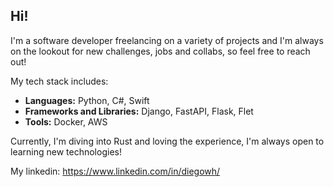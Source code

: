 ## Hi!

I'm a software developer freelancing on a variety of projects and I'm always on the lookout for new challenges, jobs and collabs, so feel free to reach out!

My tech stack includes:
- **Languages:** Python, C#, Swift
- **Frameworks and Libraries:** Django, FastAPI, Flask, Flet
- **Tools:** Docker, AWS

Currently, I'm diving into Rust and loving the experience, I'm always open to learning new technologies!

My linkedin: https://www.linkedin.com/in/diegowh/
